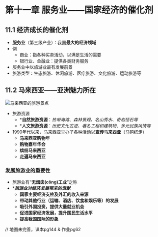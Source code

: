 # 第十一章 服务业——国家经济的催化剂

## 11.1 经济成长的催化剂

- **服务业**（第三级产业）：我国**最大的经济领域**
- 例
  - 商业：指各种买卖活动，以满足生活的需要
  - 银行业、金融业：提供各类财务服务
- 服务业中以旅游业最有发展前景
- 旅游类型：生态旅游、休闲旅游、医疗旅游、文化旅游、运动旅游等

## 11.2 马来西亚——亚洲魅力所在

![马来西亚的旅游景点](https://i.ibb.co/7VmwtfQ/image.png)

- 旅游资源
  - \***自然旅游资源**：*热带海滩、森林景观、名山秀水、奇岩怪石等*
  - \***人文旅游资源**：*历史文化古迹、著名工程和建筑物、多元民族风情等*
- 1990年代以来，马来西亚举办了各种活动以**宣传马来西亚**（马购缤走）
  - **马来西亚购物年**
  - **购物嘉年华会**
  - **缤纷马来西亚**
  - **走遍马来西亚**

### 发展旅游业的重要性

- 旅游业有“**无烟囱(cōng)工业**”之称
- \****旅游业对经济发展带来的贡献***
  - **国家主要经济支柱及外汇的收入来源**
  - **带动其他行业（运输、酒店、饮食和娱乐等）的发展**
  - **吸引外国投资，提供大量就业机会**
  - **促进国家经济发展，提升国民生活水平**
  - **提高我国国际的形象**



// 地图未完善，课本pg144 & 作业pg62